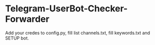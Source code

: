 # Telegram-UserBot-Checker-Forwarder
Add your credes to config.py, fill list channels.txt, fill keywords.txt and SETUP bot.
